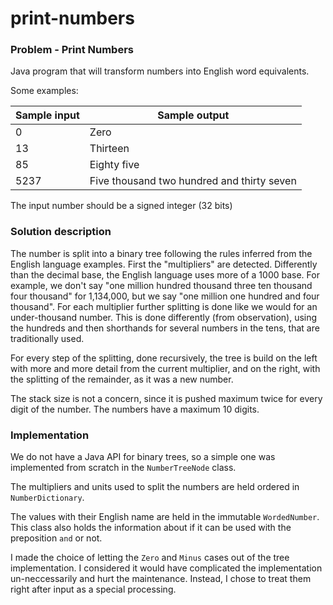 # print-numbers

### Problem - Print Numbers

Java program that will transform numbers into English word equivalents.

Some examples:


| Sample input | Sample output |
|--------------|---------------|
| 0 | Zero |
| 13 | Thirteen |
| 85 | Eighty five |
| 5237 | Five thousand two hundred and thirty seven |


The input number should be a signed integer (32 bits)

### Solution description

The number is split into a binary tree following the rules inferred from the English language examples.
First the "multipliers" are detected. Differently than the decimal base, the English language uses more of a 1000 base. For example, we don't say "one million hundred thousand three ten thousand four thousand" for 1,134,000, but we say "one million one hundred and four thousand". 
For each multiplier further splitting is done like we would for an under-thousand number. This is done differently (from observation), using the hundreds and then shorthands for several numbers in the tens, that are traditionally used.

For every step of the splitting, done recursively, the tree is build on the left with more and more detail from the current multiplier, and on the right, with the splitting of the remainder, as it was a new number.

The stack size is not a concern, since it is pushed maximum twice for every digit of the number. The numbers have a maximum 10 digits.

###  	Implementation

We do not have a Java API for binary trees, so a simple one was implemented from scratch in the `NumberTreeNode` class.

The multipliers and units used to split the numbers are held ordered in `NumberDictionary`.

The values with their English name are held in the immutable `WordedNumber`. This class also holds the information about if it can be used with the preposition `and` or not.

I made the choice of letting the `Zero` and `Minus` cases out of the tree implementation. I considered it would have complicated the implementation un-neccessarily and hurt the maintenance. Instead, I chose to treat them right after input as a special processing.

